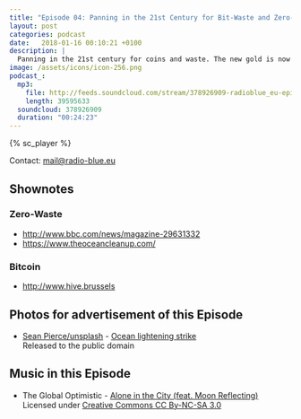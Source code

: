 ```yaml
---
title: "Episode 04: Panning in the 21st Century for Bit-Waste and Zero-Coin"
layout: post
categories: podcast
date:   2018-01-16 00:10:21 +0100
description: |
  Panning in the 21st century for coins and waste. The new gold is now virtual and our old plastic is in the ocean. Shouldn't it be the other way around? For this episode, we met Marina from the sustainability subcommittee to talk about upcoming zero-waste events, and two founders of a Brussels-based organisation promoting Bitcoin to talk about Bitcoin.
image: /assets/icons/icon-256.png
podcast_:
  mp3:
    file: http://feeds.soundcloud.com/stream/378926909-radioblue_eu-episode-03-thinking-of-food-and-europe.mp3
    length: 39595633
  soundcloud: 378926909
  duration: "00:24:23"
---
```


{% sc_player %}

Contact: <mail@radio-blue.eu>

## Shownotes

### Zero-Waste

- http://www.bbc.com/news/magazine-29631332
- https://www.theoceancleanup.com/

### Bitcoin

- http://www.hive.brussels

## Photos for advertisement of this Episode

- [Sean Pierce/unsplash](https://unsplash.com/@prevailz) - [Ocean lightening strike](https://unsplash.com/photos/Gqo6cuu_UFw)    
  Released to the public domain

## Music in this Episode

- The Global Optimistic - [Alone in the City (feat. Moon Reflecting)](http://freemusicarchive.org/music/Alone_in_the_city_feat_Moon_Reflecting/CC-10_Europe_Mixtape/The_Global_Optimistic)   
  Licensed under [Creative Commons CC By-NC-SA 3.0](http://creativecommons.org/licenses/by-nc-sa/3.0/)
